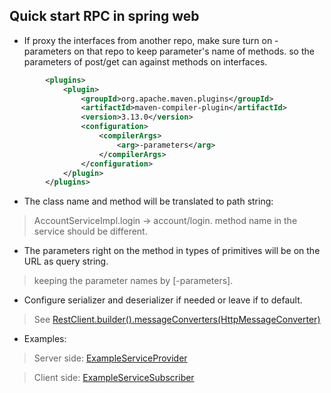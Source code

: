## Quick start RPC in spring web ##

 - If proxy the interfaces from another repo, make sure turn on -parameters on that repo to keep parameter's name of methods. so the parameters of post/get can against methods on interfaces. 

```xml
		<plugins>
			<plugin>
				<groupId>org.apache.maven.plugins</groupId>
				<artifactId>maven-compiler-plugin</artifactId>
				<version>3.13.0</version>
				<configuration>
					<compilerArgs>
						<arg>-parameters</arg>
					</compilerArgs>
				</configuration>
			</plugin>
		</plugins>
```

 - The class name and method will be translated to path string:

> AccountServiceImpl.login -> account/login.
> method name in the service should be different.

 - The parameters right on the method in types of primitives will be on the URL as query string.
 
> keeping the parameter names by [-parameters].

 - Configure serializer and deserializer if needed or leave if to default.
 
> See [RestClient.builder().messageConverters(HttpMessageConverter)](https://github.com/FrankNPC/steplogs-spring-rmi-http/blob/main/src/main/java/io/steplogs/spring/rmi/http/subscriber/AbstractInvokerClient.java#L103)

 - Examples: 
 
> Server side: [ExampleServiceProvider](https://github.com/FrankNPC/steplogs-spring-rmi-http/blob/main/src/test/java/io/steplogs/spring/rmi/http/prodiver/ExampleServiceProvider.java)

> Client side: [ExampleServiceSubscriber](https://github.com/FrankNPC/steplogs-spring-rmi-http/blob/main/src/test/java/io/steplogs/spring/rmi/http/subscriber/ExampleServiceSubscriber.java)
